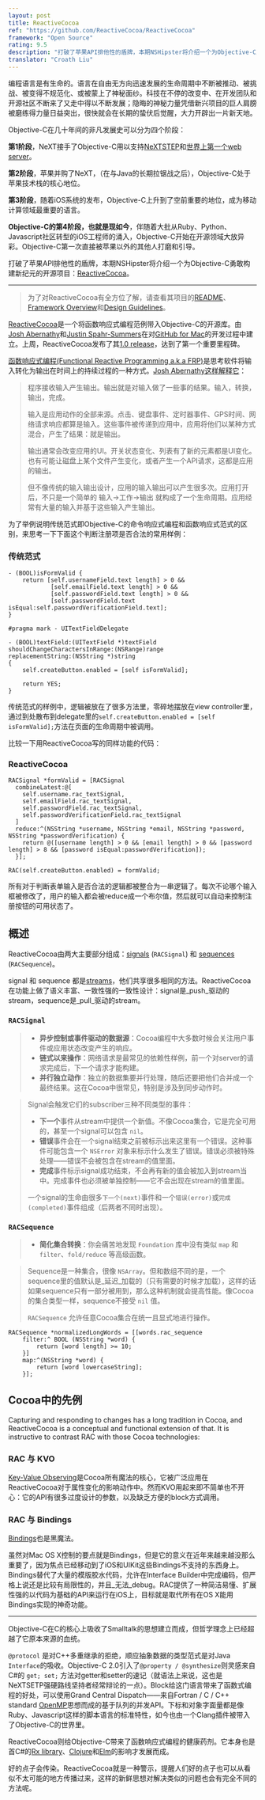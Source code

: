 ```yaml
---
layout: post
title: ReactiveCocoa
ref: "https://github.com/ReactiveCocoa/ReactiveCocoa"
framework: "Open Source"
rating: 9.5
description: "打破了苹果API排他性的盾牌，本期NSHipster将介绍一个为Objective-C勇敢构建新纪元的开源项目：ReactiveCocoa"
translator: "Croath Liu"
---
```


编程语言是有生命的。语言在自由无方向迅速发展的生命周期中不断被推动、被挑战、被变得不规范化、或被蒙上了神秘面纱。科技在不停的改变中、在开发团队和开源社区不断来了又走中得以不断发展；隐晦的神秘力量凭借新兴项目的巨人肩膀被磨练得力量日益突出，很快就会在长期的蛰伏后觉醒，大力开辟出一片新天地。

Objective-C在几十年间的非凡发展史可以分为四个阶段：

**第1阶段**，NeXT接手了Objective-C用以支持[NeXTSTEP](http://en.wikipedia.org/wiki/NeXTSTEP)和[世界上第一个web server](http://en.wikipedia.org/wiki/Web_server#History)。

**第2阶段**，苹果并购了NeXT，（在与Java的长期拉锯战之后），Objective-C处于苹果技术栈的核心地位。

**第3阶段**，随着iOS系统的发布，Objective-C上升到了空前重要的地位，成为移动计算领域最重要的语言。

**Objective-C的第4阶段，也就是现如今**，伴随着大批从Ruby、Python、Javascript社区转型的iOS工程师的涌入，Objective-C开始在开源领域大放异彩。Objective-C第一次直接被苹果以外的其他人打磨和引导。

打破了苹果API排他性的盾牌，本期NSHipster将介绍一个为Objective-C勇敢构建新纪元的开源项目：[ReactiveCocoa](https://github.com/ReactiveCocoa/ReactiveCocoa)。

---

> 为了对ReactiveCocoa有全方位了解，请查看其项目的[README](https://github.com/ReactiveCocoa/ReactiveCocoa/blob/master/README.md)、[Framework Overview](https://github.com/ReactiveCocoa/ReactiveCocoa/blob/master/Documentation/FrameworkOverview.md)和[Design Guidelines](https://github.com/ReactiveCocoa/ReactiveCocoa/blob/master/Documentation/DesignGuidelines.md)。

[ReactiveCocoa](https://github.com/ReactiveCocoa/ReactiveCocoa)是一个将函数响应式编程范例带入Objective-C的开源库。由[Josh Abernathy](https://github.com/joshaber)和[Justin Spahr-Summers](https://github.com/jspahrsummers)在对[GitHub for Mac](http://mac.github.com)的开发过程中建立。上周，ReactiveCocoa发布了其[1.0 release](https://github.com/ReactiveCocoa/ReactiveCocoa/tree/v1.0.0)，达到了第一个重要里程碑。

[函数响应式编程(Functional Reactive Programming a.k.a FRP)](http://en.wikipedia.org/wiki/Functional_reactive_programming)是思考软件将输入转化为输出在时间上的持续过程的一种方式。[Josh Abernathy这样解释它](http://blog.maybeapps.com/post/42894317939/input-and-output)：

> 程序接收输入产生输出。输出就是对输入做了一些事的结果。输入，转换，输出，完成。
>
> 输入是应用动作的全部来源。点击、键盘事件、定时器事件、GPS时间、网络请求响应都算是输入。这些事件被传递到应用中，应用将他们以某种方式混合，产生了结果：就是输出。
>
> 输出通常会改变应用的UI。开关状态变化、列表有了新的元素都是UI变化。也有可能让磁盘上某个文件产生变化，或者产生一个API请求，这都是应用的输出。
>
> 但不像传统的输入输出设计，应用的输入输出可以产生很多次。应用打开后，不只是一个简单的 输入→工作→输出 就构成了一个生命周期。应用经常有大量的输入并基于这些输入产生输出。

为了举例说明传统范式即Objective-C的命令响应式编程和函数响应式范式的区别，来思考一下下面这个判断注册项是否合法的常用样例：

### 传统范式

~~~{objective-c}
- (BOOL)isFormValid {
    return [self.usernameField.text length] > 0 &&
            [self.emailField.text length] > 0 &&
            [self.passwordField.text length] > 0 &&
            [self.passwordField.text isEqual:self.passwordVerificationField.text];
}

#pragma mark - UITextFieldDelegate

- (BOOL)textField:(UITextField *)textField
shouldChangeCharactersInRange:(NSRange)range
replacementString:(NSString *)string
{
    self.createButton.enabled = [self isFormValid];

    return YES;
}
~~~

传统范式的样例中，逻辑被放在了很多方法里，零碎地摆放在view controller里，通过到处散布到delegate里的`self.createButton.enabled = [self isFormValid];`方法在页面的生命周期中被调用。

比较一下用ReactiveCocoa写的同样功能的代码：

### ReactiveCocoa

~~~{objective-c}
RACSignal *formValid = [RACSignal
  combineLatest:@[
    self.username.rac_textSignal,
    self.emailField.rac_textSignal,
    self.passwordField.rac_textSignal,
    self.passwordVerificationField.rac_textSignal
  ]
  reduce:^(NSString *username, NSString *email, NSString *password, NSString *passwordVerification) {
    return @([username length] > 0 && [email length] > 0 && [password length] > 8 && [password isEqual:passwordVerification]);
  }];

RAC(self.createButton.enabled) = formValid;
~~~

所有对于判断表单输入是否合法的逻辑都被整合为一串逻辑了。每次不论哪个输入框被修改了，用户的输入都会被reduce成一个布尔值，然后就可以自动来控制注册按钮的可用状态了。

## 概述

ReactiveCocoa由两大主要部分组成：[signals](https://github.com/ReactiveCocoa/ReactiveCocoa/blob/master/Documentation/FrameworkOverview.md#signals) (`RACSignal`) 和 [sequences](https://github.com/ReactiveCocoa/ReactiveCocoa/blob/master/Documentation/FrameworkOverview.md#sequences) (`RACSequence`)。

signal 和 sequence 都是[streams](https://github.com/ReactiveCocoa/ReactiveCocoa/blob/master/Documentation/FrameworkOverview.md#streams)，他们共享很多相同的方法。ReactiveCocoa在功能上做了语义丰富、一致性强的一致性设计：signal是_push_驱动的stream，sequence是_pull_驱动的stream。

### `RACSignal`

> - **异步控制或事件驱动的数据源**：Cocoa编程中大多数时候会关注用户事件或应用状态改变产生的响应。
> - **链式以来操作**：网络请求是最常见的依赖性样例，前一个对server的请求完成后，下一个请求才能构建。
> - **并行独立动作**：独立的数据集要并行处理，随后还要把他们合并成一个最终结果。这在Cocoa中很常见，特别是涉及到同步动作时。

> Signal会触发它们的subscriber三种不同类型的事件：
>
> * **下一个**事件从stream中提供一个新值。不像Cocoa集合，它是完全可用的，甚至一个signal可以包含 `nil`。
> * **错误**事件会在一个signal结束之前被标示出来这里有一个错误。这种事件可能包含一个 `NSError` 对象来标示什么发生了错误。错误必须被特殊处理——错误不会被包含在stream的值里面。
> * **完成**事件标示signal成功结束，不会再有新的值会被加入到stream当中。完成事件也必须被单独控制——它不会出现在stream的值里面。
>
> 一个signal的生命由很多`下一个(next)`事件和一个`错误(error)`或`完成(completed)`事件组成（后两者不同时出现）。

### `RACSequence`

> - **简化集合转换**：你会痛苦地发现 `Foundation` 库中没有类似 `map` 和 `filter`、`fold/reduce` 等高级函数。

> Sequence是一种集合，很像 `NSArray`。但和数组不同的是，一个sequence里的值默认是_延迟_加载的（只有需要的时候才加载），这样的话如果sequence只有一部分被用到，那么这种机制就会提高性能。像Cocoa的集合类型一样，sequence不接受 `nil` 值。
>
> `RACSequence` 允许任意Cocoa集合在统一且显式地进行操作。

~~~{objective-c}
RACSequence *normalizedLongWords = [[words.rac_sequence
    filter:^ BOOL (NSString *word) {
        return [word length] >= 10;
    }]
    map:^(NSString *word) {
        return [word lowercaseString];
    }];
~~~

## Cocoa中的先例

Capturing and responding to changes has a long tradition in Cocoa, and ReactiveCocoa is a conceptual and functional extension of that. It is instructive to contrast RAC with those Cocoa technologies:

### RAC 与 KVO

[Key-Value Observing](http://developer.apple.com/library/mac/#documentation/Cocoa/Conceptual/KeyValueObserving/KeyValueObserving.html)是Cocoa所有魔法的核心，它被广泛应用在ReactiveCocoa对于属性变化的影响动作中。然而KVO用起来即不简单也不开心：它的API有很多过度设计的参数，以及缺乏方便的block方式调用。

### RAC 与 Bindings

[Bindings](https://developer.apple.com/library/mac/#documentation/Cocoa/Conceptual/CocoaBindings/CocoaBindings.html)也是黑魔法。

虽然对Mac OS X控制的要点就是Bindings，但是它的意义在近年来越来越没那么重要了，因为焦点已经移动到了iOS和UIKit这些Bindings不支持的东西身上。Bindings替代了大量的模版胶水代码，允许在Interface Builder中完成编码，但严格上说还是比较有局限性的，并且_无法_debug。RAC提供了一种简洁易懂、扩展性强的以代码为基础的API来运行在iOS上，目标就是取代所有在OS X能用Bindings实现的神奇功能。

---

Objective-C在C的核心上吸收了Smalltalk的思想建立而成，但哲学理念上已经超越了它原本来源的血统。

`@protocol` 是对C++多重继承的拒绝，顺应抽象数据的类型范式是对Java `Interface`的吸收。Objective-C 2.0引入了`@property / @synthesize`则灵感来自C#的 `get; set;` 方法对getter和setter的速记（就语法上来说，这也是NeXTSETP强硬路线坚持者经常辩论的一点）。Block给这门语言带来了函数式编程的好处，可以使用Grand Central Dispatch——来自Fortran / C / C++ standard [OpenMP](http://en.wikipedia.org/wiki/OpenMP)思想而成的基于队列的并发API。下标和对象字面量都是像Ruby、Javascript这样的脚本语言的标准特性，如今也由一个Clang插件被带入了Objective-C的世界里。

ReactiveCocoa则给Objective-C带来了函数响应式编程的健康药剂。它本身也是首C#的[Rx library](http://msdn.microsoft.com/en-us/data/gg577609.aspx)、[Clojure](http://en.wikipedia.org/wiki/Clojure)和[Elm][2]的影响才发展而成。

好的点子会传染。ReactiveCocoa就是一种警示，提醒人们好的点子也可以从看似不太可能的地方传播过来，这样的新鲜思想对解决类似的问题也会有完全不同的方法呢。

[1]: http://en.wikipedia.org/wiki/State_(computer_science)#Program_state
[2]: http://en.wikipedia.org/wiki/Elm_(programming_language)
